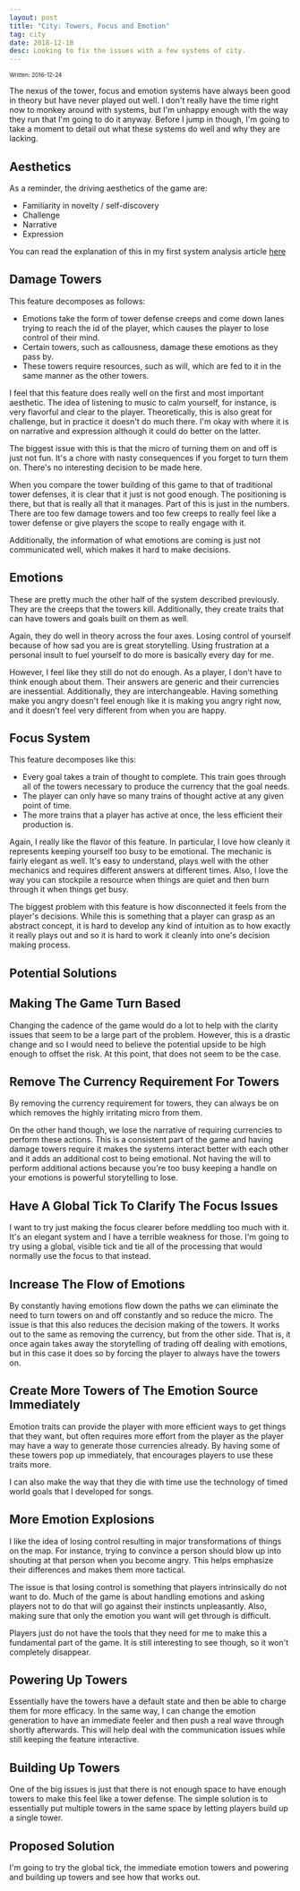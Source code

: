 ```yaml
---
layout: post
title: "City: Towers, Focus and Emotion"
tag: city
date: 2018-12-10
desc: Looking to fix the issues with a few systems of city.
---
```


<p style="font-size:10px">Written: 2016-12-24


The nexus of the tower, focus and emotion systems have always been good in theory but have never played out well. I don't really have the time right now to monkey around with systems, but I'm unhappy enough with the way they run that I'm going to do it anyway. Before I jump in though, I'm going to take a moment to detail out what these systems do well and why they are lacking.

## Aesthetics

As a reminder, the driving aesthetics of the game are:
- Familiarity in novelty / self-discovery
- Challenge
- Narrative
- Expression



You can read the explanation of this in my first system analysis article [here](/blog/city/systemAnalysis)

## Damage Towers

This feature decomposes as follows:
- Emotions take the form of tower defense creeps and come down lanes trying to reach the id of the player, which causes the player to lose control of their mind.
- Certain towers, such as callousness, damage these emotions as they pass by.
- These towers require resources, such as will, which are fed to it in the same manner as the other towers.



I feel that this feature does really well on the first and most important aesthetic. The idea of listening to music to calm yourself, for instance, is very flavorful and clear to the player. Theoretically, this is also great for challenge, but in practice it doesn't do much there. I'm okay with where it is on narrative and expression although it could do better on the latter.


The biggest issue with this is that the micro of turning them on and off is just not fun. It's a chore with nasty consequences if you forget to turn them on. There's no interesting decision to be made here.


When you compare the tower building of this game to that of traditional tower defenses, it is clear that it just is not good enough. The positioning is there, but that is really all that it manages. Part of this is just in the numbers. There are too few damage towers and too few creeps to really feel like a tower defense or give players the scope to really engage with it.


Additionally, the information of what emotions are coming is just not communicated well, which makes it hard to make decisions.

## Emotions

These are pretty much the other half of the system described previously. They are the creeps that the towers kill. Additionally, they create traits that can have towers and goals built on them as well.


Again, they do well in theory across the four axes. Losing control of yourself because of how sad you are is great storytelling. Using frustration at a personal insult to fuel yourself to do more is basically every day for me.


However, I feel like they still do not do enough. As a player, I don't have to think enough about them. Their answers are generic and their currencies are inessential. Additionally, they are interchangeable. Having something make you angry doesn't feel enough like it is making you angry right now, and it doesn't feel very different from when you are happy.

## Focus System

This feature decomposes like this:
- Every goal takes a train of thought to complete. This train goes through all of the towers necessary to produce the currency that the goal needs.
- The player can only have so many trains of thought active at any given point of time.
- The more trains that a player has active at once, the less efficient their production is.



Again, I really like the flavor of this feature. In particular, I love how cleanly it represents keeping yourself too busy to be emotional. The mechanic is fairly elegant as well. It's easy to understand, plays well with the other mechanics and requires different answers at different times. Also, I love the way you can stockpile a resource when things are quiet and then burn through it when things get busy.


The biggest problem with this feature is how disconnected it feels from the player's decisions. While this is something that a player can grasp as an abstract concept, it is hard to develop any kind of intuition as to how exactly it really plays out and so it is hard to work it cleanly into one's decision making process.

## Potential Solutions
## Making The Game Turn Based

Changing the cadence of the game would do a lot to help with the clarity issues that seem to be a large part of the problem. However, this is a drastic change and so I would need to believe the potential upside to be high enough to offset the risk. At this point, that does not seem to be the case.

## Remove The Currency Requirement For Towers

By removing the currency requirement for towers, they can always be on which removes the highly irritating micro from them.


On the other hand though, we lose the narrative of requiring currencies to perform these actions. This is a consistent part of the game and having damage towers require it makes the systems interact better with each other and it adds an additional cost to being emotional. Not having the will to perform additional actions because you're too busy keeping a handle on your emotions is powerful storytelling to lose.

## Have A Global Tick To Clarify The Focus Issues

I want to try just making the focus clearer before meddling too much with it. It's an elegant system and I have a terrible weakness for those. I'm going to try using a global, visible tick and tie all of the processing that would normally use the focus to that instead.

## Increase The Flow of Emotions

By constantly having emotions flow down the paths we can eliminate the need to turn towers on and off constantly and so reduce the micro. The issue is that this also reduces the decision making of the towers. It works out to the same as removing the currency, but from the other side. That is, it once again takes away the storytelling of trading off dealing with emotions, but in this case it does so by forcing the player to always have the towers on.

## Create More Towers of The Emotion Source Immediately

Emotion traits can provide the player with more efficient ways to get things that they want, but often requires more effort from the player as the player may have a way to generate those currencies already. By having some of these towers pop up immediately, that encourages players to use these traits more.


I can also make the way that they die with time use the technology of timed world goals that I developed for songs.

## More Emotion Explosions

I like the idea of losing control resulting in major transformations of things on the map. For instance, trying to convince a person should blow up into shouting at that person when you become angry. This helps emphasize their differences and makes them more tactical.


The issue is that losing control is something that players intrinsically do not want to do. Much of the game is about handling emotions and asking players not to do that will go against their instincts unpleasantly. Also, making sure that only the emotion you want will get through is difficult.


Players just do not have the tools that they need for me to make this a fundamental part of the game. It is still interesting to see though, so it won't completely disappear.

## Powering Up Towers

Essentially have the towers have a default state and then be able to charge them for more efficacy. In the same way, I can change the emotion generation to have an immediate feeler and then push a real wave through shortly afterwards. This will help deal with the communication issues while still keeping the feature interactive.

## Building Up Towers

One of the big issues is just that there is not enough space to have enough towers to make this feel like a tower defense. The simple solution is to essentially put multiple towers in the same space by letting players build up a single tower.

## Proposed Solution

I'm going to try the global tick, the immediate emotion towers and powering and building up towers and see how that works out.

